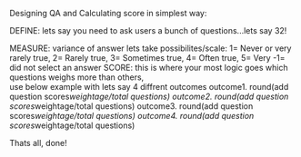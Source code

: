 Designing QA and Calculating score in simplest way:

DEFINE:
   lets say you need to ask users a bunch of questions...lets say 32!
   
MEASURE:
   variance of answer lets take possibilites/scale: 
    1= Never or very rarely true, 
    2= Rarely true, 
    3= Sometimes true, 
    4= Often true, 
    5= Very 
   -1= did not select an answer
SCORE:
    this is where your most logic goes which questions weighs more than others,  
    use below example with lets say 4 diffrent outcomes
     outcome1. round(add question scores*weightage/total questions)
     outcome2. round(add question scores*weightage/total questions)
     outcome3. round(add question scores*weightage/total questions)
     outcome4. round(add question scores*weightage/total questions)
                    
                    
                    
                    
 Thats all, 
 done!
